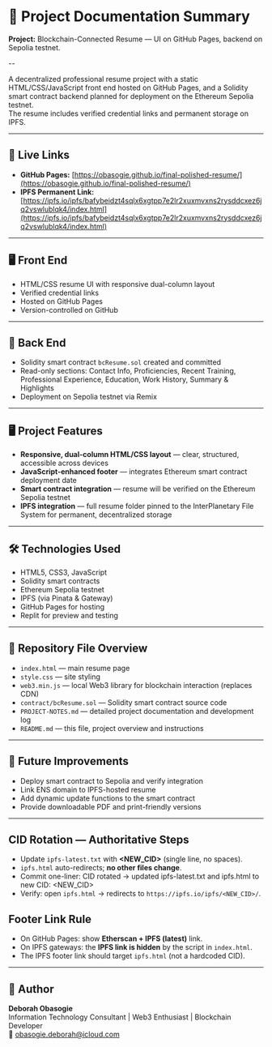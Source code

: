 # 📘 Project Documentation Summary

**Project:** Blockchain-Connected Resume — UI on GitHub Pages, backend on Sepolia testnet.

--

A decentralized professional resume project with a static HTML/CSS/JavaScript front end hosted on GitHub Pages, and a Solidity smart contract backend planned for deployment on the Ethereum Sepolia testnet.  
The resume includes verified credential links and permanent storage on IPFS.

---

## 🔗 Live Links
- **GitHub Pages:** [https://obasogie.github.io/final-polished-resume/](https://obasogie.github.io/final-polished-resume/)
- **IPFS Permanent Link:** [https://ipfs.io/ipfs/bafybeidzt4sqlx6xgtpp7e2lr2xuxmvxns2rysddcxez6jq2vswlublqk4/index.html](https://ipfs.io/ipfs/bafybeidzt4sqlx6xgtpp7e2lr2xuxmvxns2rysddcxez6jq2vswlublqk4/index.html)

---
## 🖥️ Front End
- HTML/CSS resume UI with responsive dual-column layout
- Verified credential links
- Hosted on GitHub Pages
- Version-controlled on GitHub

---

## 🔗 Back End
- Solidity smart contract `bcResume.sol` created and committed
- Read-only sections: Contact Info, Proficiencies, Recent Training, Professional Experience, Education, Work History, Summary & Highlights
- Deployment on Sepolia testnet via Remix

---


## 🖥️ Project Features
- **Responsive, dual-column HTML/CSS layout** — clear, structured, accessible across devices
- **JavaScript-enhanced footer** — integrates Ethereum smart contract deployment date
- **Smart contract integration** — resume will be verified on the Ethereum Sepolia testnet
- **IPFS integration** — full resume folder pinned to the InterPlanetary File System for permanent, decentralized storage

---

## 🛠️ Technologies Used
- HTML5, CSS3, JavaScript
- Solidity smart contracts
- Ethereum Sepolia testnet
- IPFS (via Pinata & Gateway)
- GitHub Pages for hosting
- Replit for preview and testing

---

## 📌 Repository File Overview
- `index.html` — main resume page
- `style.css` — site styling
- `web3.min.js` — local Web3 library for blockchain interaction (replaces CDN)
- `contract/bcResume.sol` — Solidity smart contract source code
- `PROJECT-NOTES.md` — detailed project documentation and development log
- `README.md` — this file, project overview and instructions

---

## 🚀 Future Improvements
- Deploy smart contract to Sepolia and verify integration
- Link ENS domain to IPFS-hosted resume
- Add dynamic update functions to the smart contract
- Provide downloadable PDF and print-friendly versions

---

## CID Rotation — Authoritative Steps
- Update `ipfs-latest.txt` with **<NEW_CID>** (single line, no spaces).
- `ipfs.html` auto-redirects; **no other files change**.
- Commit one-liner:
  CID rotated → updated ipfs-latest.txt and ipfs.html to new CID: <NEW_CID>
- Verify: open `ipfs.html` → redirects to `https://ipfs.io/ipfs/<NEW_CID>/`.

## Footer Link Rule
- On GitHub Pages: show **Etherscan + IPFS (latest)** link.
- On IPFS gateways: the **IPFS link is hidden** by the script in `index.html`.
- The IPFS footer link should target `ipfs.html` (not a hardcoded CID).

---

## 👤 Author
**Deborah Obasogie**  
Information Technology Consultant | Web3 Enthusiast | Blockchain Developer  
📧 obasogie.deborah@icloud.com

